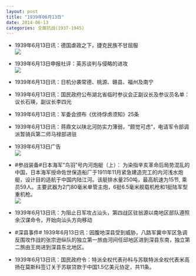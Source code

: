 ```yaml
---
layout: post
title: "1939年06月13日"
date: 2014-06-13
categories: 全面抗战(1937-1945)
---
```


<meta name="referrer" content="no-referrer" />

- 1939年6月13日讯：德国虐政之下，捷克民族不甘屈服 <br/><img src="https://ww2.sinaimg.cn/large/aca367d8jw1ehcuy2v6k4j20cw0bqwhg.jpg" />

- 1939年6月13日申报社评：英苏谈判与侵略的进攻 <br/><img src="https://ww3.sinaimg.cn/large/aca367d8jw1ehct7foreyj20nr0yangj.jpg" />

- 1939年6月13日讯：日机分袭常德、桃源、赣县、福州及南宁 

- 1939年6月13日讯：国民政府公布湖北省临时参议会正副议长及参议员名单：议长石瑛，副议长李四光 

- 1939年6月13日讯：军委会颁布《优待俘虏须知》25条 

- 1939年6月13日讯：蒋鼎文以陕北河防实力薄弱，“颇觉可虑”，电请军令部调派暂骑兵第二师马禄部进驻 

- 1939年6月13日广告 <br/><img src="https://ww4.sinaimg.cn/large/aca367d8jw1ehcbfjmc33j206u0gztah.jpg" />

- #参战装备#日本海军“鸟羽”号内河炮艇（上）： 为染指辛亥革命后局势混乱的中国，日本海军授命佐世保造船厂于1911年11月紧急建造完工的内河浅水炮艇，设计目的适航于中国内陆江河。该艇排水量250吨，最高航速为15节, 乘员59人。主要武器为2门80毫米单管主炮，6挺6.5毫米舰载机枪和1挺陆军型重机枪。 <br/><img src="https://ww3.sinaimg.cn/large/aca367d8jw1ehc9aowbtuj209q06m3yj.jpg" />

- 1939年6月13日讯：为阻止日军攻占汕头，第四战区驻翁源以南地区部队遵照余汉谋命令，开始向汕头方向移动 

- #深县事件# 1939年6月13日讯：因腹地深县受到威胁，八路军冀中军区急调反围攻作战的张宗逊纵队的独立第一旅由河间任邱地区进到深县东南，独立第二旅由王岗进到深县东北地区。 

- 1939年6月13日讯：国民政府令：特派全权代表孙科与苏联特派全权代表米高扬在莫斯科签订关于苏联贷款于中国1.5亿美元协定，共11条。 

